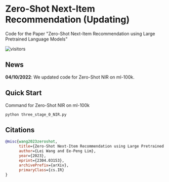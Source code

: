 # Zero-Shot Next-Item Recommendation (Updating)
Code for the Paper "Zero-Shot Next-Item Recommendation using Large Pretrained Language Models"

![visitors](https://visitor-badge.glitch.me/badge?page_id=AGI-Edgerunners/LLM-Next-Item-Rec)

## News

**04/10/2022**: We updated code for Zero-Shot NIR on ml-100k.<br/>

## Quick Start

Command for Zero-Shot NIR on ml-100k 
~~~
python three_stage_0_NIR.py
~~~


## Citations

```bibtex
@misc{wang2023zeroshot,
      title={Zero-Shot Next-Item Recommendation using Large Pretrained Language Models}, 
      author={Lei Wang and Ee-Peng Lim},
      year={2023},
      eprint={2304.03153},
      archivePrefix={arXiv},
      primaryClass={cs.IR}
}
```